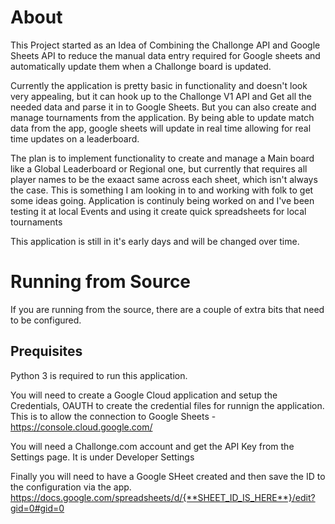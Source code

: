 About
======
This Project started as an Idea of Combining the Challonge API and Google Sheets API to reduce the manual data entry required for Google sheets and automatically update them when a Challonge board is updated.

Currently the application is pretty basic in functionality and doesn't look very appealing, but it can hook up to the Challonge V1 API and Get all the needed data and parse it in to Google Sheets.
But you can also create and manage tournaments from the application. By being able to update match data from the app, google sheets will update in real time allowing for real time updates on a leaderboard.

The plan is to implement functionality to create and manage a Main board like a Global Leaderboard or Regional one, but currently that requires all player names to be the exaact same across each sheet, which
isn't always the case. This is something I am looking in to and working with folk to get some ideas going. Application is continuly being worked on and I've been testing it at local Events and using it create quick
spreadsheets for local tournaments

This application is still in it's early days and will be changed over time. 

Running from Source
======

If you are running from the source, there are a couple of extra bits that need to be configured.

Prequisites
------

Python 3 is required to run this application.

You will need to create a Google Cloud application and setup the Credentials, OAUTH to create the credential files for runnign the application. This is to allow the connection to Google Sheets - https://console.cloud.google.com/

You will need a Challonge.com account and get the API Key from the Settings page. It is under Developer Settings

Finally you will need to have a Google SHeet created and then save the ID to the configuration via the app. https://docs.google.com/spreadsheets/d/{**SHEET_ID_IS_HERE**}/edit?gid=0#gid=0




